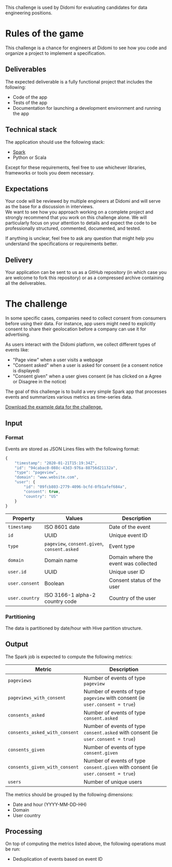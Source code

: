 This challenge is used by Didomi for evaluating candidates for data engineering positions.

# Rules of the game
This challenge is a chance for engineers at Didomi to see how you code and organize a project to implement a specification.

## Deliverables
The expected deliverable is a fully functional project that includes the following:

- Code of the app
- Tests of the app
- Documentation for launching a development environment and running the app
 
## Technical stack
The application should use the following stack:

- [Spark](https://spark.apache.org/)
- Python or Scala

Except for these requirements, feel free to use whichever libraries, frameworks or tools you deem necessary.

## Expectations
Your code will be reviewed by multiple engineers at Didomi and will serve as the base for a discussion in interviews.  
We want to see how you approach working on a complete project and strongly recommend that you work on this challenge alone. We will particularly focus on your attention to details and expect the code to be professionally structured, commented, documented, and tested.

If anything is unclear, feel free to ask any question that might help you understand the specifications or requirements better.

## Delivery
Your application can be sent to us as a GitHub repository (in which case you are welcome to fork this repository) or as a compressed archive containing all the deliverables. 

# The challenge
In some specific cases, companies need to collect consent from consumers before using their data. For instance, app users might need to explicitly consent to share their geolocation before a company can use it for advertising.

As users interact with the Didomi platform, we collect different types of events like:
 - "Page view" when a user visits a webpage
 - "Consent asked" when a user is asked for consent (ie a consent notice is displayed)
 - "Consent given" when a user gives consent (ie has clicked on a Agree or Disagree in the notice)

The goal of this challenge is to build a very simple Spark app that processes events and summarizes various metrics as time-series data.

[Download the example data for the challenge.](./input-example.zip)

## Input

### Format

Events are stored as JSON Lines files with the following format:

```js
{
    "timestamp": "2020-01-21T15:19:34Z",
    "id": "94cabac0-088c-43d3-976a-88756d21132a",
    "type": "pageview",
    "domain": "www.website.com",
    "user": {
        "id": "09fcb803-2779-4096-bcfd-0fb1afef684a",
        "consent": true,
        "country": "US"
    }
}
```

| Property | Values | Description |
| -------- | ------ | ----------- |
| `timestamp` | ISO 8601 date | Date of the event |
| `id` | UUID | Unique event ID |
| `type` | `pageview`, `consent.given`, `consent.asked` | Event type |
| `domain` | Domain name | Domain where the event was collected |
| `user.id` | UUID | Unique user ID |
| `user.consent` | Boolean | Consent status of the user |
| `user.country` | ISO 3166-1 alpha-2 country code | Country of the user |

### Partitioning

The data is partitioned by date/hour with Hive partition structure.

## Output

The Spark job is expected to compute the following metrics:

| Metric | Description |
| ------ | ----------- |
| `pageviews` | Number of events of type `pageview` |
| `pageviews_with_consent` | Number of events of type `pageview` with consent (ie `user.consent = true`) |
| `consents_asked` | Number of events of type `consent.asked` |
| `consents_asked_with_consent` | Number of events of type `consent.asked` with consent (ie `user.consent = true`) |
| `consents_given` | Number of events of type `consent.given` |
| `consents_given_with_consent` | Number of events of type `consent.given` with consent (ie `user.consent = true`) |
| `users` | Number of unique users |

The metrics should be grouped by the following dimensions:

 - Date and hour (YYYY-MM-DD-HH)
 - Domain
 - User country

## Processing

On top of computing the metrics listed above, the following operations must be run:

 - Deduplication of events based on event ID
